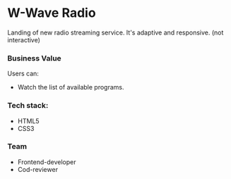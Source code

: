 
# W-Wave Radio 

Landing of new radio streaming service. It's adaptive and responsive. (not interactive)

### Business Value

Users can: 
- Watch the list of available programs.

### Tech stack:
 - HTML5
- CSS3

### Team
- Frontend-developer
- Cod-reviewer
